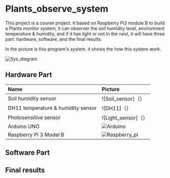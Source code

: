 # Plants_observe_system

This project is a course project. It based on Raspberry Pi3 module B to build a Plants monitor system, it can observer the soil humidity level, environment temperature & humidity, and if it has light or not.In the next, it will have three part: hardware, software, and the final results.

In the picture is this program's system. it shows the how this system work.

![Sys_diagram]() 
## Hardware Part
  |Name|Picture|
  |:---|:---|
  |Soil humidity sensor|![Soil_sensor]（）
  |DH11 temperature & humidity sensor|![DH11]（）
  |Photosensitive sensor|![Light_sensor]（）
  |Arduino UNO|![Arduino](https://store-cdn.arduino.cc/usa/catalog/product/cache/1/image/520x330/604a3538c15e081937dbfbd20aa60aad/a/0/a000066_featured_4.jpg)
  |Raspberry Pi 3 Model B|![Raspberry_pi](https://images-na.ssl-images-amazon.com/images/I/91zSu44%2B34L._SX355_.jpg)

## Software Part
## Final results
